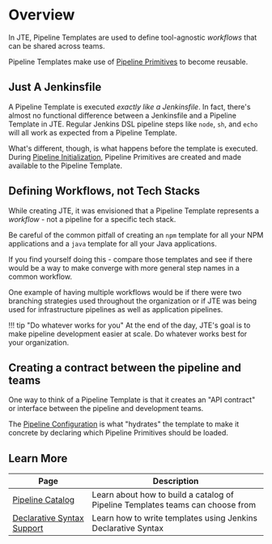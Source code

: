 # Overview

In JTE, Pipeline Templates are used to define tool-agnostic *workflows* that can be shared across teams.

Pipeline Templates make use of [Pipeline Primitives](../pipeline-primitives/overview.md) to become reusable.

## Just A Jenkinsfile

A Pipeline Template is executed *exactly like a Jenkinsfile*.
In fact, there's almost no functional difference between a Jenkinsfile and a Pipeline Template in JTE.
Regular Jenkins DSL pipeline steps like `node`, `sh`, and `echo` will all work as expected from a Pipeline Template.

What's different, though, is what happens before the template is executed.
During [Pipeline Initialization](../advanced/pipeline-initialization.md), Pipeline Primitives are created and made available to the Pipeline Template.

## Defining Workflows, not Tech Stacks

While creating JTE, it was envisioned that a Pipeline Template represents a *workflow* - not a pipeline for a specific tech stack.

Be careful of the common pitfall of creating an `npm` template for all your NPM applications and a `java` template for all your Java applications.

If you find yourself doing this - compare those templates and see if there would be a way to make converge with more general step names in a common workflow.

One example of having multiple workflows would be if there were two branching strategies used throughout the organization or if JTE was being used for infrastructure pipelines as well as application pipelines.

!!! tip "Do whatever works for you"
    At the end of the day, JTE's goal is to make pipeline development easier at scale.
    Do whatever works best for your organization.

## Creating a contract between the pipeline and teams

One way to think of a Pipeline Template is that it creates an "API contract" or interface between the pipeline and development teams.

The [Pipeline Configuration](../pipeline-configuration/overview.md) is what "hydrates" the template to make it concrete by declaring which Pipeline Primitives should be loaded.

## Learn More

| Page                                                            | Description                                                                    |
|-----------------------------------------------------------------|--------------------------------------------------------------------------------|
| [Pipeline Catalog](./pipeline-catalog.md)                       | Learn about how to build a catalog of Pipeline Templates teams can choose from |
| [Declarative Syntax Support](./declarative-syntax.md)           | Learn how to write templates using Jenkins Declarative Syntax                  |
